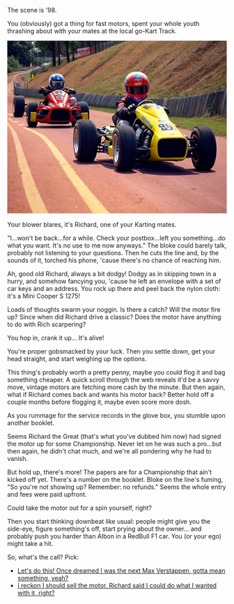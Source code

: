 The scene is '98.

You (obviously) got a thing for fast motors, spent your whole youth thrashing about with your mates at the local go-Kart Track.

![Go Karts, as perceived by AI](imgs/go-karts_1.jpeg "Go karts, as perceived by AI")

Your blower blares, it's Richard, one of your Karting mates.

"I...won't be back...for a while. Check your postbox...left you something...do what you want. It's no use to me now anyways." The bloke could barely talk, probably not listening to your questions. Then he cuts the line and, by the sounds of it, torched his phone, 'cause there's no chance of reaching him.

Ah, good old Richard, always a bit dodgy! Dodgy as in skipping town in a hurry, and somehow fancying you, 'cause he left an envelope with a set of car keys and an address. You rock up there and peel back the nylon cloth: it's a Mini Cooper S 1275!

Loads of thoughts swarm your noggin. Is there a catch? Will the motor fire up? Since when did Richard drive a classic? Does the motor have anything to do with Rich scarpering?

You hop in, crank it up... It's alive!

You're proper gobsmacked by your luck. Then you settle down, get your head straight, and start weighing up the options.

This thing's probably worth a pretty penny, maybe you could flog it and bag something cheaper. A quick scroll through the web reveals it'd be a savvy move, vintage motors are fetching more cash by the minute. But then again, what if Richard comes back and wants his motor back? Better hold off a couple months before flogging it, maybe even score more dosh.

As you rummage for the service records in the glove box, you stumble upon another booklet.

Seems Richard the Great (that's what you've dubbed him now) had signed the motor up for some Championship. Never let on he was such a pro...but then again, he didn't chat much, and we're all pondering why he had to vanish.

But hold up, there's more! The papers are for a Championship that ain't kicked off yet. There's a number on the booklet. Bloke on the line's fuming, "So you're not showing up? Remember: no refunds." Seems the whole entry and fees were paid upfront.

Could take the motor out for a spin yourself, right?

Then you start thinking downbeat like usual: people might give you the side-eye, figure something's off, start prying about the owner... and probably push you harder than Albon in a RedBull F1 car. You (or your ego) might take a hit.

So, what's the call? Pick:

- [Let's do this! Once dreamed I was the next Max Verstappen, gotta mean something, yeah?](./10871.md)
- [I reckon I should sell the motor. Richard said I could do what I wanted with it, right?](./14045.md)


